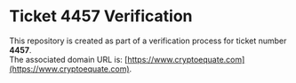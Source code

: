 # Ticket 4457 Verification

This repository is created as part of a verification process for ticket number **4457**.  
The associated domain URL is: [https://www.cryptoequate.com](https://www.cryptoequate.com).
